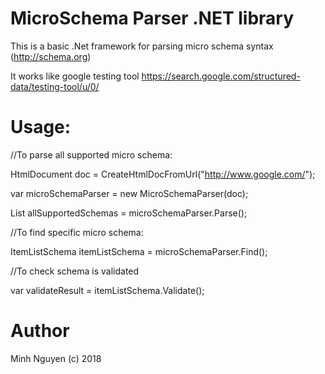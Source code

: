 # MicroSchema Parser .NET library

This is a basic .Net framework for parsing micro schema syntax (http://schema.org) 

It works like google testing tool https://search.google.com/structured-data/testing-tool/u/0/ 

# Usage:

//To parse all supported micro schema:

HtmlDocument doc = CreateHtmlDocFromUrl("http://www.google.com/");

var microSchemaParser = new MicroSchemaParser(doc);

List<ISchema> allSupportedSchemas = microSchemaParser.Parse();
  

//To find specific micro schema:

ItemListSchema itemListSchema = microSchemaParser.Find<ItemListSchema>();
  
//To check schema is validated

var validateResult = itemListSchema.Validate();


# Author
 Minh Nguyen (c) 2018
 
